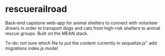 # rescuerailroad
Back-end capstone web-app for animal shelters to connect with volunteer drivers in order to transport dogs and cats from high-risk shelters to animal rescue groups. Built on the MEAN stack.


To-do:
not sure which file to put the content currently in sequalize.js"
add migrations
index.js model